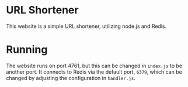 # URL Shortener
This website is a simple URL shortener, utilizing node.js and Redis.

# Running
The website runs on port 4761, but this can be changed in `index.js` to be another port. It connects to Redis via the default port, `6379`, which can be changed by adjusting the configuration in `handler.js`.
